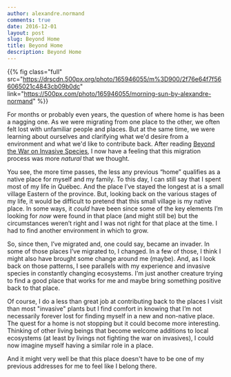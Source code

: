 ```yaml
---
author: alexandre.normand
comments: true
date: 2016-12-01
layout: post
slug: Beyond Home
title: Beyond Home
description: Beyond Home
---
```


{{% fig class="full" src="https://drscdn.500px.org/photo/165946055/m%3D900/2f76e64f7f566065021c4843cb09b0dc" link="https://500px.com/photo/165946055/morning-sun-by-alexandre-normand" %}}

For months or probably even years, the question of where home is has been a nagging one. As we were migrating from one place to the other, we often felt lost with unfamiliar people and places.  But at the same time, we were learning about ourselves and clarifying what we'd desire from a environment and what we'd like to contribute back. After reading [Beyond the War on Invasive Species](https://www.amazon.com/Beyond-War-Invasive-Species-Permaculture/dp/160358563X), I now have a feeling that this migration process was more _natural_ that we thought. 

You see, the more time passes, the less any previous “home” qualifies as a native place for myself and my family. To this day, I can still say that I spent most of my life in Québec. And the place I’ve stayed the longest at is a small village Eastern of the province. But, looking back on the various stages of my life, it would be difficult to pretend that this small village is my native place. In some ways, it _could_ have been since some of the key elements I’m looking for _now_ were found in that place (and might still be) but the circumstances weren’t right and I was not right for that place at the time. I had to find another environment in which to grow. 

So, since then, I’ve migrated and, one could say, became an invader. In some of those places I’ve migrated to, I changed. In a few of those, I think I might also have brought some change around me (maybe). And, as I look back on those patterns, I see parallels with my experience and invasive species in constantly changing ecosystems. I'm just another creature trying to find a good place that works for me and maybe bring something positive back to that place. 

Of course, I do a less than great job at contributing back to the places I visit than most "invasive" plants but I find comfort in knowing that I’m not necessarily forever lost for finding myself in a new and non-native place. The quest for a home is not stopping but it could become more interesting. Thinking of other living beings that become welcome additions to local ecosystems (at least by livings not fighting the war on invasives), I could now imagine myself having a similar role in a place. 

And it might very well be that this place doesn't have to be one of my previous addresses for me to feel like I belong there. 
